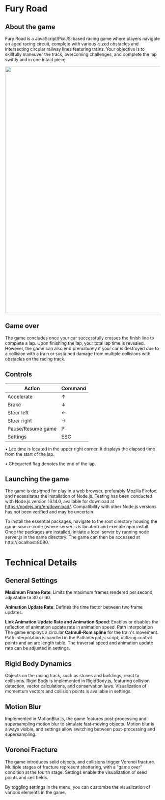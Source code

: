 # Fury Road


## About the game

Fury Road is a JavaScript/PixiJS-based racing game where players navigate an aged racing circuit, complete with various-sized obstacles and intersecting circular railway lines featuring trains. Your objective is to skillfully maneuver the track, overcoming challenges, and complete the lap swiftly and in one intact piece.

<img src="https://github.com/dedovskaya/FuryRoad/assets/71874540/7e72458f-a9a2-4220-a469-57e0a4a4cf0e" width="800">

## Game over

The game concludes once your car successfully crosses the finish line to complete a lap. Upon finishing the lap, your total lap time is revealed. However, the game can also end prematurely if your car is destroyed due to a collision with a train or sustained damage from multiple collisions with obstacles on the racing track.

## Controls

| Action                | Command          |
|-----------------------|------------------|
| Accelerate            | ↑                |
| Brake                 | ↓                |
| Steer left            | ←                |
| Steer right           | →                |
| Pause/Resume game     | P                |
| Settings              | ESC              |

• Lap time is located in the upper right corner. It displays the elapsed time from the start of the lap.

• Chequered flag denotes the end of the lap.

## Launching the game

The game is designed for play in a web browser, preferably Mozilla Firefox, and necessitates the installation of Node.js. Testing has been conducted with Node.js version 16.14.0, available for download at https://nodejs.org/en/download/. Compatibility with other Node.js versions has not been verified and may be uncertain.

To install the essential packages, navigate to the root directory housing the game source code (where server.js is located) and execute npm install. Once the packages are installed, initiate a local server by running node server.js in the same directory. The game can then be accessed at http://localhost:8080.




# Technical Details

## General Settings

**Maximum Frame Rate**: Limits the maximum frames rendered per second, adjustable to 30 or 60.

**Animation Update Rate**: Defines the time factor between two frame updates.

**Link Animation Update Rate and Animation Speed**: Enables or disables the reflection of animation update rate in animation speed.
Path Interpolation
The game employs a circular **Catmull-Rom spline** for the train's movement. Path interpolation is handled in the PathInterpol.js script, utilizing control points and an arc length table. The traversal speed and animation update rate can be adjusted in settings.

## Rigid Body Dynamics
Objects on the racing track, such as stones and buildings, react to collisions. Rigid Body is implemented in RigidBody.js, featuring collision detection, vector calculations, and conservation laws. Visualization of momentum vectors and collision points is available in settings.

## Motion Blur
Implemented in MotionBlur.js, the game features post-processing and supersampling motion blur to simulate fast-moving objects. Motion blur is always visible, and settings allow switching between post-processing and supersampling.

## Voronoi Fracture
The game introduces solid objects, and collisions trigger Voronoi fracture. Multiple stages of fracture represent shattering, with a "game over" condition at the fourth stage. Settings enable the visualization of seed points and cell fields.

By toggling settings in the menu, you can customize the visualization of various elements in the game.
